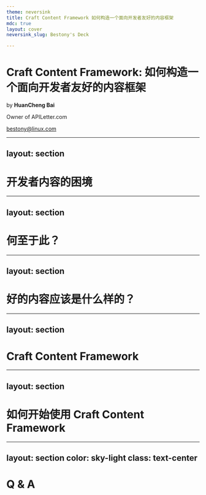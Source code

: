 ```yaml
---
theme: neversink
title: Craft Content Framework 如何构造一个面向开发者友好的内容框架
mdc: true
layout: cover
neversink_slug: Bestony's Deck

---
```



# Craft Content Framework: 如何构造一个面向开发者友好的内容框架

by **HuanCheng Bai**

Owner of APILetter.com

bestony@linux.com


---
layout: section
---

# 开发者内容的困境



---
layout: section
---

# 何至于此？



---
layout: section
---

# 好的内容应该是什么样的？


---
layout: section
---

# Craft Content Framework


---
layout: section
---

# 如何开始使用 Craft Content Framework

---
layout: section
color: sky-light
class: text-center
---

# Q & A